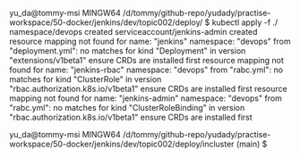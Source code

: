 
yu_da@tommy-msi MINGW64 /d/tommy/github-repo/yudady/practise-workspace/50-docker/jenkins/dev/topic002/deploy/
$ kubectl apply -f ./
namespace/devops created
serviceaccount/jenkins-admin created
resource mapping not found for name: "jenkins" namespace: "devops" from "deployment.yml": no matches for kind "Deployment" in version "extensions/v1beta1"
ensure CRDs are installed first
resource mapping not found for name: "jenkins-rbac" namespace: "devops" from "rabc.yml": no matches for kind "ClusterRole" in version "rbac.authorization.k8s.io/v1beta1"
ensure CRDs are installed first
resource mapping not found for name: "jenkins-admin" namespace: "devops" from "rabc.yml": no matches for kind "ClusterRoleBinding" in version "rbac.authorization.k8s.io/v1beta1"
ensure CRDs are installed first

yu_da@tommy-msi MINGW64 /d/tommy/github-repo/yudady/practise-workspace/50-docker/jenkins/dev/topic002/deploy/incluster (main)
$
